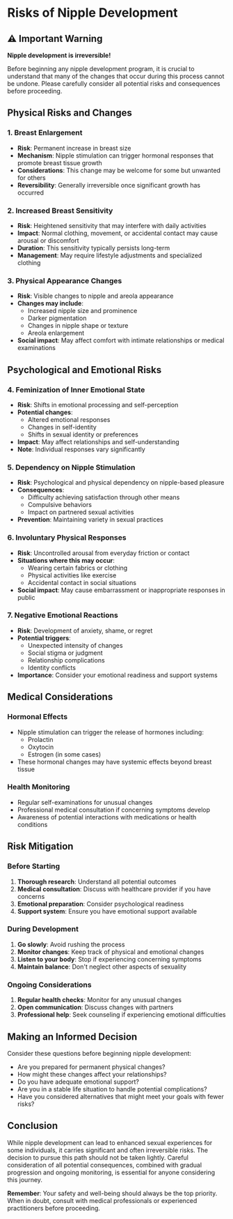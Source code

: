 # Risks of Nipple Development

## ⚠️ Important Warning

**Nipple development is irreversible!**

Before beginning any nipple development program, it is crucial to understand that many of the changes that occur during this process cannot be undone. Please carefully consider all potential risks and consequences before proceeding.

## Physical Risks and Changes

### 1. Breast Enlargement
- **Risk**: Permanent increase in breast size
- **Mechanism**: Nipple stimulation can trigger hormonal responses that promote breast tissue growth
- **Considerations**: This change may be welcome for some but unwanted for others
- **Reversibility**: Generally irreversible once significant growth has occurred

### 2. Increased Breast Sensitivity
- **Risk**: Heightened sensitivity that may interfere with daily activities
- **Impact**: Normal clothing, movement, or accidental contact may cause arousal or discomfort
- **Duration**: This sensitivity typically persists long-term
- **Management**: May require lifestyle adjustments and specialized clothing

### 3. Physical Appearance Changes
- **Risk**: Visible changes to nipple and areola appearance
- **Changes may include**:
  - Increased nipple size and prominence
  - Darker pigmentation
  - Changes in nipple shape or texture
  - Areola enlargement
- **Social impact**: May affect comfort with intimate relationships or medical examinations

## Psychological and Emotional Risks

### 4. Feminization of Inner Emotional State
- **Risk**: Shifts in emotional processing and self-perception
- **Potential changes**:
  - Altered emotional responses
  - Changes in self-identity
  - Shifts in sexual identity or preferences
- **Impact**: May affect relationships and self-understanding
- **Note**: Individual responses vary significantly

### 5. Dependency on Nipple Stimulation
- **Risk**: Psychological and physical dependency on nipple-based pleasure
- **Consequences**:
  - Difficulty achieving satisfaction through other means
  - Compulsive behaviors
  - Impact on partnered sexual activities
- **Prevention**: Maintaining variety in sexual practices

### 6. Involuntary Physical Responses
- **Risk**: Uncontrolled arousal from everyday friction or contact
- **Situations where this may occur**:
  - Wearing certain fabrics or clothing
  - Physical activities like exercise
  - Accidental contact in social situations
- **Social impact**: May cause embarrassment or inappropriate responses in public

### 7. Negative Emotional Reactions
- **Risk**: Development of anxiety, shame, or regret
- **Potential triggers**:
  - Unexpected intensity of changes
  - Social stigma or judgment
  - Relationship complications
  - Identity conflicts
- **Importance**: Consider your emotional readiness and support systems

## Medical Considerations

### Hormonal Effects
- Nipple stimulation can trigger the release of hormones including:
  - Prolactin
  - Oxytocin
  - Estrogen (in some cases)
- These hormonal changes may have systemic effects beyond breast tissue

### Health Monitoring
- Regular self-examinations for unusual changes
- Professional medical consultation if concerning symptoms develop
- Awareness of potential interactions with medications or health conditions

## Risk Mitigation

### Before Starting
1. **Thorough research**: Understand all potential outcomes
2. **Medical consultation**: Discuss with healthcare provider if you have concerns
3. **Emotional preparation**: Consider psychological readiness
4. **Support system**: Ensure you have emotional support available

### During Development
1. **Go slowly**: Avoid rushing the process
2. **Monitor changes**: Keep track of physical and emotional changes
3. **Listen to your body**: Stop if experiencing concerning symptoms
4. **Maintain balance**: Don't neglect other aspects of sexuality

### Ongoing Considerations
1. **Regular health checks**: Monitor for any unusual changes
2. **Open communication**: Discuss changes with partners
3. **Professional help**: Seek counseling if experiencing emotional difficulties

## Making an Informed Decision

Consider these questions before beginning nipple development:

- Are you prepared for permanent physical changes?
- How might these changes affect your relationships?
- Do you have adequate emotional support?
- Are you in a stable life situation to handle potential complications?
- Have you considered alternatives that might meet your goals with fewer risks?

## Conclusion

While nipple development can lead to enhanced sexual experiences for some individuals, it carries significant and often irreversible risks. The decision to pursue this path should not be taken lightly. Careful consideration of all potential consequences, combined with gradual progression and ongoing monitoring, is essential for anyone considering this journey.

**Remember**: Your safety and well-being should always be the top priority. When in doubt, consult with medical professionals or experienced practitioners before proceeding.
